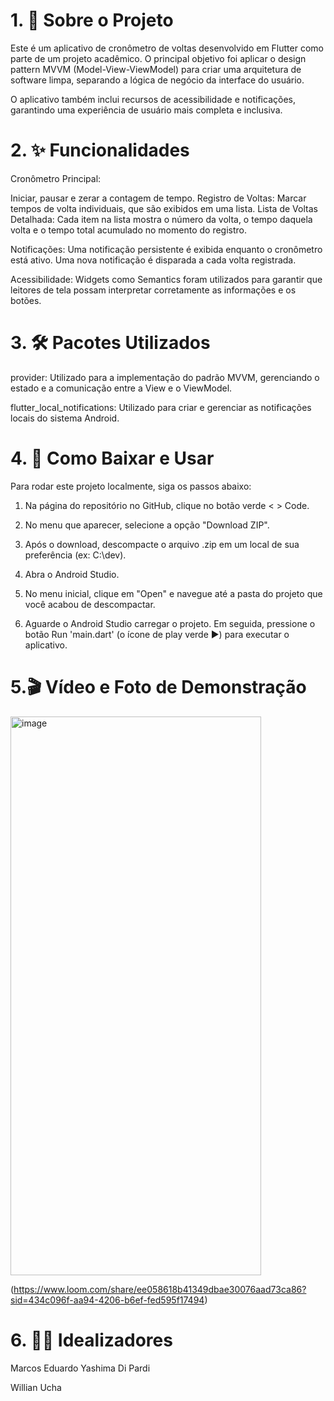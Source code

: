 # 1. 📖 Sobre o Projeto
Este é um aplicativo de cronômetro de voltas desenvolvido em Flutter como parte de um projeto acadêmico. O principal objetivo foi aplicar o design pattern MVVM (Model-View-ViewModel) para criar uma arquitetura de software limpa, separando a lógica de negócio da interface do usuário.

O aplicativo também inclui recursos de acessibilidade e notificações, garantindo uma experiência de usuário mais completa e inclusiva.

# 2. ✨ Funcionalidades
Cronômetro Principal: 

  Iniciar, pausar e zerar a contagem de tempo.
  Registro de Voltas: Marcar tempos de volta individuais, que são exibidos em uma lista.
  Lista de Voltas Detalhada: Cada item na lista mostra o número da volta, o tempo daquela volta e o tempo total acumulado no momento do registro.
  
Notificações:
  Uma notificação persistente é exibida enquanto o cronômetro está ativo.
  Uma nova notificação é disparada a cada volta registrada.
  
Acessibilidade:
  Widgets como Semantics foram utilizados para garantir que leitores de tela possam interpretar corretamente as informações e os botões.
  

  # 3. 🛠️ Pacotes Utilizados
provider: Utilizado para a implementação do padrão MVVM, gerenciando o estado e a comunicação entre a View e o ViewModel.

flutter_local_notifications: Utilizado para criar e gerenciar as notificações locais do sistema Android.


# 4. 🚀 Como Baixar e Usar
Para rodar este projeto localmente, siga os passos abaixo:

1. Na página do repositório no GitHub, clique no botão verde < > Code.

2. No menu que aparecer, selecione a opção "Download ZIP".

3. Após o download, descompacte o arquivo .zip em um local de sua preferência (ex: C:\dev\).

4. Abra o Android Studio.

5. No menu inicial, clique em "Open" e navegue até a pasta do projeto que você acabou de descompactar.

6. Aguarde o Android Studio carregar o projeto. Em seguida, pressione o botão Run 'main.dart' (o ícone de play verde ▶️) para executar o aplicativo.

# 5.🎬 Vídeo e Foto de Demonstração

<img width="401" height="894" alt="image" src="https://github.com/user-attachments/assets/8475a371-d8d6-4fb1-ad09-bbfc48d32822" />




(https://www.loom.com/share/ee058618b41349dbae30076aad73ca86?sid=434c096f-aa94-4206-b6ef-fed595f17494)


# 6. 🧑‍💻 Idealizadores
Marcos Eduardo Yashima Di Pardi

Willian Ucha

